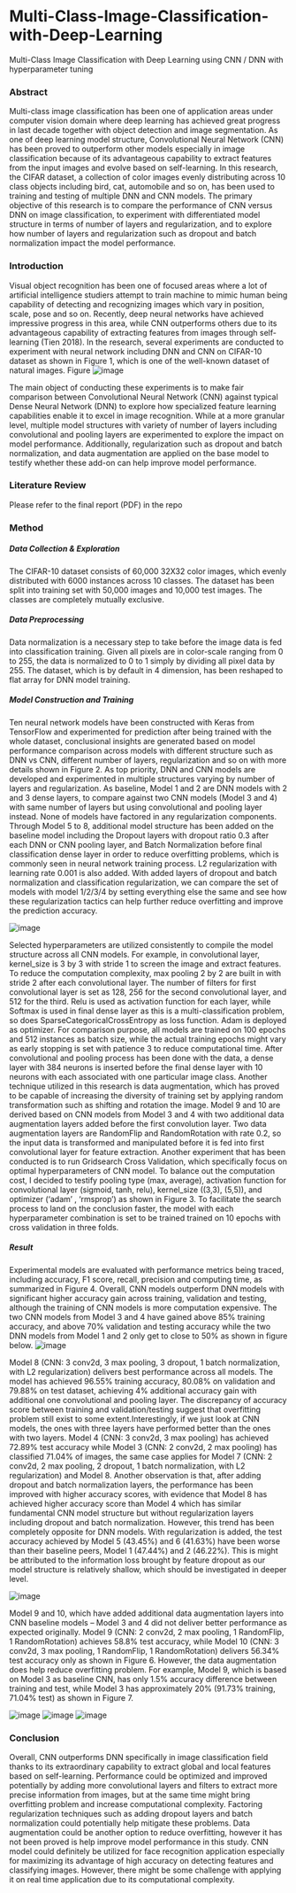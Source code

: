 # Multi-Class-Image-Classification-with-Deep-Learning
Multi-Class Image Classification with Deep Learning using CNN / DNN with hyperparameter tuning


### Abstract
Multi-class image classification has been one of application areas under computer vision domain where deep learning has achieved great progress in last decade together with object detection and image segmentation. As one of deep learning model structure, Convolutional Neural Network (CNN) has been proved to outperform other models especially in image classification because of its advantageous capability to extract features from the input images and evolve based on self-learning. In this research, the CIFAR dataset, a collection of color images evenly distributing across 10 class objects including bird, cat, automobile and so on, has been used to training and testing of multiple DNN and CNN models. The primary objective of this research is to compare the performance of CNN versus DNN on image classification, to experiment with differentiated model structure in terms of number of layers and regularization, and to explore how number of layers and regularization such as dropout and batch normalization impact the model performance.

### Introduction
Visual object recognition has been one of focused areas where a lot of artificial intelligence studiers attempt to train machine to mimic human being capability of detecting and recognizing images which vary in position, scale, pose and so on. Recently, deep neural networks have achieved impressive progress in this area, while CNN outperforms others due to its advantageous capability of extracting features from images through self-learning (Tien 2018). In the research, several experiments are conducted to experiment with neural network including DNN and CNN on CIFAR-10 dataset as shown in Figure 1, which is one of the well-known dataset of natural images.
Figure
![image](https://user-images.githubusercontent.com/43327902/185470378-aaebe12b-1f55-499f-8a75-f92ef1c21d48.png)

The main object of conducting these experiments is to make fair comparison between Convolutional Neural Network (CNN) against typical Dense Neural Network (DNN) to explore how specialized feature learning capabilities enable it to excel in image recognition. While at a more granular level, multiple model structures with variety of number of layers including convolutional and pooling layers are experimented to explore the impact on model performance. Additionally, regularization such as dropout and batch normalization, and data augmentation are applied on the base model to testify whether these add-on can help improve model performance.

### Literature Review
Please refer to the final report (PDF) in the repo

### Method

##### Data Collection & Exploration
The CIFAR-10 dataset consists of 60,000 32X32 color images, which evenly distributed with 6000 instances across 10 classes. The dataset has been split into training set with 50,000 images and 10,000 test images. The classes are completely mutually exclusive.

##### Data Preprocessing
Data normalization is a necessary step to take before the image data is fed into classification training. Given all pixels are in color-scale ranging from 0 to 255, the data is normalized to 0 to 1 simply by dividing all pixel data by 255. The dataset, which is by default in 4 dimension, has been reshaped to flat array for DNN model training.

##### Model Construction and Training
Ten neural network models have been constructed with Keras from TensorFlow and experimented for prediction after being trained with the whole dataset, conclusional insights are generated based on model performance comparison across models with different structure such as DNN vs CNN, different number of layers, regularization and so on with more details shown in Figure 2. As top priority, DNN and CNN models are developed and experimented in multiple structures varying by number of layers and regularization. As baseline, Model 1 and 2 are DNN models with 2 and 3 dense layers, to compare against two CNN models (Model 3 and 4) with same number of layers but using convolutional and pooling layer instead. None of models have factored in any regularization components. Through Model 5 to 8, additional model structure has been added on the baseline model including the Dropout layers with dropout ratio 0.3 after each DNN or CNN pooling layer, and Batch Normalization before final classification dense layer in order to reduce overfitting problems, which is commonly seen in neural network training process. L2 regularization with learning rate 0.001 is also added. With added layers of dropout and batch normalization and classification regularization, we can compare the set of models with model 1/2/3/4 by setting everything else the same and see how these regularization tactics can help further reduce overfitting and improve the prediction accuracy.

![image](https://user-images.githubusercontent.com/43327902/185470845-7e20551b-9f05-4860-b197-d653d51996de.png)

Selected hyperparameters are utilized consistently to compile the model structure across all CNN models. For example, in convolutional layer, kernel_size is 3 by 3 with stride 1 to screen the image and extract features. To reduce the computation complexity, max pooling 2 by 2 are built in with stride 2 after each convolutional layer. The number of filters for first convolutional layer is set as 128, 256 for the second convolutional layer, and 512 for the third. Relu is used as activation function for each layer, while Softmax is used in final dense layer as this is a multi-classification problem, so does SparseCategoricalCrossEntropy as loss function. Adam is deployed as optimizer. For comparison purpose, all models are trained on 100 epochs and 512 instances as batch size, while the actual training epochs might vary as early stopping is set with patience 3 to reduce computational time. After convolutional and pooling process has been done with the data, a dense layer with 384 neurons is inserted before the final dense layer with 10 neurons with each associated with one particular image class. Another technique utilized in this research is data augmentation, which has proved to be capable of increasing the diversity of training set by applying random transformation such as shifting and rotation the image. Model 9 and 10 are derived based on CNN models from Model 3 and 4 with two additional data augmentation layers added before the first convolution layer. Two data augmentation layers are RandomFlip and RandomRotation with rate 0.2, so the input data is transformed and manipulated before it is fed into first convolutional layer for feature extraction. Another experiment that has been conducted is to run Gridsearch Cross Validation, which specifically focus on optimal hyperparameters of CNN model. To balance out the computation cost, I decided to testify pooling type (max, average), activation function for convolutional layer (sigmoid, tanh, relu), kernel_size ((3,3), (5,5)), and optimizer (‘adam’ , ‘rmsprop’) as shown in Figure 3. To facilitate the search process to land on the conclusion faster, the model with each hyperparameter combination is set to be trained trained on 10 epochs with cross validation in three folds.

##### Result
Experimental models are evaluated with performance metrics being traced, including accuracy, F1 score, recall, precision and computing time, as summarized in Figure 4. Overall, CNN models outperform DNN models with significant higher accuracy gain across training, validation and testing, although the training of CNN models is more computation expensive. The two CNN models from Model 3 and 4 have gained above 85% training accuracy, and above 70% validation and testing accuracy while the two DNN models from Model 1 and 2 only get to close to 50% as shown in figure below.
![image](https://user-images.githubusercontent.com/43327902/185471032-e557faaa-f1e7-4474-95ef-f10024552bbe.png)

Model 8 (CNN: 3 conv2d, 3 max pooling, 3 dropout, 1 batch normalization, with L2 regularization) delivers best performance across all models. The model has achieved 96.55% training accuracy, 80.08% on validation and 79.88% on test dataset, achieving 4% additional accuracy gain with additional one convolutional and pooling layer. The discrepancy of accuracy score between training and validation/testing suggest that overfitting problem still exist to some extent.Interestingly, if we just look at CNN models, the ones with three layers have performed better than the ones with two layers. Model 4 (CNN: 3 conv2d, 3 max pooling) has achieved 72.89% test accuracy while Model 3 (CNN: 2 conv2d, 2 max pooling) has classified 71.04% of images, the same case applies for Model 7 (CNN: 2 conv2d, 2 max pooling, 2 dropout, 1 batch normalization, with L2 regularization) and Model 8. Another observation is that, after adding dropout and batch normalization layers, the performance has been improved with higher accuracy scores, with evidence that Model 8 has achieved higher accuracy score than Model 4 which has similar fundamental CNN model structure but without regularization layers including dropout and batch normalization. However, this trend has been completely opposite for DNN models. With regularization is added, the test accuracy achieved by Model 5 (43.45%) and 6 (41.63%) have been worse than their baseline peers, Model 1 (47.44%) and 2 (46.22%). This is might be attributed to the information loss brought by feature dropout as our model structure is relatively shallow, which should be investigated in deeper level.

![image](https://user-images.githubusercontent.com/43327902/185471142-3b735d24-11c4-4f7e-b212-9b0cf8a5a997.png)

Model 9 and 10, which have added additional data augmentation layers into CNN baseline models – Model 3 and 4 did not deliver better performance as expected originally. Model 9 (CNN: 2 conv2d, 2 max pooling, 1 RandomFlip, 1 RandomRotation) achieves 58.8% test accuracy, while Model 10 (CNN: 3 conv2d, 3 max pooling, 1 RandomFlip, 1 RandomRotation) delivers 56.34% test accuracy only as shown in Figure 6. However, the data augmentation does help reduce overfitting problem. For example, Model 9, which is based on Model 3 as baseline CNN, has only 1.5% accuracy difference between training and test, while Model 3 has approximately 20% (91.73% training, 71.04% test) as shown in Figure 7.

![image](https://user-images.githubusercontent.com/43327902/185471274-41cddabb-7074-4655-bd82-040e0450a174.png)
![image](https://user-images.githubusercontent.com/43327902/185471318-07e6fe77-2a2a-4b69-b074-31509d9bea2f.png)
![image](https://user-images.githubusercontent.com/43327902/185471367-0e8b4a8f-968b-4ce8-a7af-698760fb961f.png)

### Conclusion

Overall, CNN outperforms DNN specifically in image classification field thanks to its extraordinary capability to extract global and local features based on self-learning. Performance could be optimized and improved potentially by adding more convolutional layers and filters to extract more precise information from images, but at the same time might bring overfitting problem and increase computational complexity. Factoring regularization techniques such as adding dropout layers and batch normalization could potentially help mitigate these problems. Data augmentation could be another option to reduce overfitting, however it has not been proved is help improve model performance in this study. CNN model could definitely be utilized for face recognition application especially for maximizing its advantage of high accuracy on detecting features and classifying images. However, there might be some challenge with applying it on real time application due to its computational complexity.





